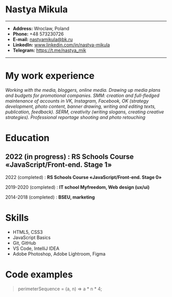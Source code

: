 Nastya Mikula
============

-------------------     ----------------------------
* **Address:** Wroclaw, Poland
* **Phone:** +48 573230726
* **E-mail:** nastyamikula@bk.ru
* **LinkedIn:** www.linkedin.com/in/nastya-mikula
* **Telegram:** https://t.me/nastya_mik
-------------------     ----------------------------


My work experience
============

_Working with the media, bloggers, online media. Drawing up media plans and budgets for promotional companies.
SMM: creation and full-fledged maintenance of accounts in VK, Instagram, Facebook, OK (strategy development, photo content, banner drawing, writing and editing texts, publication, feedback).
SERM, creativity (writing slogans, creating creative strategies).
Professional reportage shooting and photo retouching_

Education
============
2022 (in progress)
:   **RS Schools Course «JavaScript/Front-end. Stage 1»**
------------------- 

2022 (completed)
:   **RS Schools Course «JavaScript/Front-end. Stage 0»**

2019-2020 (completed)
:   **IT school Myfreedom, Web design (ux/ui)**

2014-2018 (completed)
:   **BSEU, marketing**

Skills
============

* HTML5, CSS3
* JavaScript Basics
* Git, GitHub
* VS Code, IntelliJ IDEA
* Adobe Photoshop, Adobe Lightroom, Figma

Code examples
============

> perimeterSequence = (a, n)  => a * n * 4;

